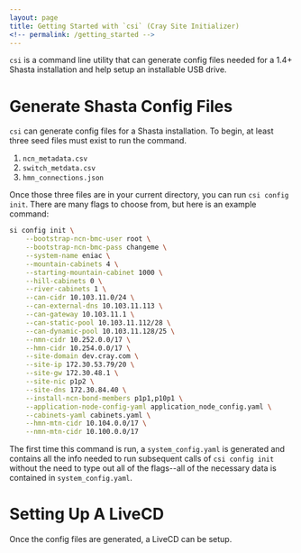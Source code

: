 ```yaml
---
layout: page
title: Getting Started with `csi` (Cray Site Initializer)
<!-- permalink: /getting_started -->
---
```


`csi` is a command line utility that can generate config files needed for a 1.4+ Shasta installation and help setup an installable USB drive.

# Generate Shasta Config Files

`csi` can generate config files for a Shasta installation.  To begin, at least three seed files must exist to run the command.

1. `ncn_metadata.csv`
2. `switch_metdata.csv`
3. `hmn_connections.json`

Once those three files are in your current directory, you can run `csi config init`.  There are many flags to choose from, but here is an example command:

```bash
si config init \
    --bootstrap-ncn-bmc-user root \
    --bootstrap-ncn-bmc-pass changeme \
    --system-name eniac \
    --mountain-cabinets 4 \
    --starting-mountain-cabinet 1000 \
    --hill-cabinets 0 \
    --river-cabinets 1 \
    --can-cidr 10.103.11.0/24 \
    --can-external-dns 10.103.11.113 \
    --can-gateway 10.103.11.1 \
    --can-static-pool 10.103.11.112/28 \
    --can-dynamic-pool 10.103.11.128/25 \
    --nmn-cidr 10.252.0.0/17 \
    --hmn-cidr 10.254.0.0/17 \
    --site-domain dev.cray.com \
    --site-ip 172.30.53.79/20 \
    --site-gw 172.30.48.1 \
    --site-nic p1p2 \
    --site-dns 172.30.84.40 \
    --install-ncn-bond-members p1p1,p10p1 \
    --application-node-config-yaml application_node_config.yaml \
    --cabinets-yaml cabinets.yaml \
    --hmn-mtn-cidr 10.104.0.0/17 \
    --nmn-mtn-cidr 10.100.0.0/17
```

The first time this command is run, a `system_config.yaml` is generated and contains all the info needed to run subsequent calls of `csi config init` without the need to type out all of the flags--all of the necessary data is contained in `system_config.yaml`.

# Setting Up A LiveCD

Once the config files are generated, a LiveCD can be setup.
